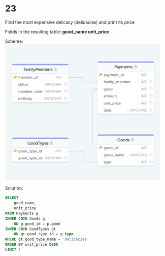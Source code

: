 # 23

Find the most expensive delicacy (delicacies) and print its price

Fields in the resulting table: **good_name unit_price**

Scheme:  
![family.png](..%2Fschemes%2Ffamily.png)

Solution:  
```sql
SELECT 
    good_name,
    unit_price
FROM Payments p
INNER JOIN Goods g
    ON g.good_id = p.good
INNER JOIN GoodTypes gt
    ON gt.good_type_id = g.type
WHERE gt.good_type_name = 'delicacies'
ORDER BY unit_price DESC
LIMIT 1
```